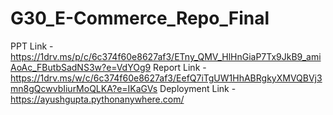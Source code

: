 # G30_E-Commerce_Repo_Final

PPT Link - https://1drv.ms/p/c/6c374f60e8627af3/ETny_QMV_HlHnGiaP7Tx9JkB9_amiAoAc_FButbSadNS3w?e=VdYOg9
Report Link - https://1drv.ms/w/c/6c374f60e8627af3/EefQ7iTgUW1HhABRgkyXMVQBVj3mn8gQcwvbIiurMoQLKA?e=IKaGVs
Deployment Link - https://ayushgupta.pythonanywhere.com/